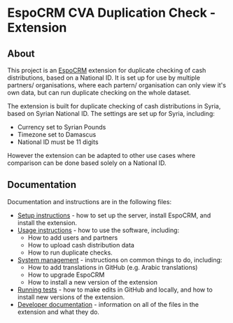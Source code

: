 # EspoCRM CVA Duplication Check - Extension

## About

This project is an [EspoCRM](https://www.espocrm.com/) extension for duplicate checking of cash distributions, based on a National ID. It is set up for use by multiple partners/ organisations, where each partern/ organisation can only view it's own data, but can run duplicate checking on the whole dataset.

The extension is built for duplicate checking of cash distributions in Syria, based on Syrian National ID. The settings are set up for Syria, including:

- Currency set to Syrian Pounds
- Timezone set to Damascus
- National ID must be 11 digits

However the extension can be adapted to other use cases where comparison can be done based solely on a National ID.


## Documentation

Documentation and instructions are in the following files:

- [Setup instructions](https://github.com/IFRC-Secretariat/espocrm-cva-duplicate-check/blob/main/docs/01-setup.md) - how to set up the server, install EspoCRM, and install the extension.
- [Usage instructions](https://github.com/IFRC-Secretariat/espocrm-cva-duplicate-check/blob/main/docs/02-usage.md) - how to use the software, including:
    - How to add users and partners
    - How to upload cash distribution data
    - How to run duplicate checks.
- [System management](https://github.com/IFRC-Secretariat/espocrm-cva-duplicate-check/blob/main/docs/03-system-management.md) - instructions on common things to do, including:
    - How to add translations in GitHub (e.g. Arabic translations)
    - How to upgrade EspoCRM
    - How to install a new version of the extension
- [Running tests](https://github.com/IFRC-Secretariat/espocrm-cva-duplicate-check/blob/main/docs/04-testing.md) - how to make edits in GitHub and locally, and how to install new versions of the extension.
- [Developer documentation](https://github.com/IFRC-Secretariat/espocrm-cva-duplicate-check/blob/main/docs/05-developer-documentation.md) - information on all of the files in the extension and what they do.